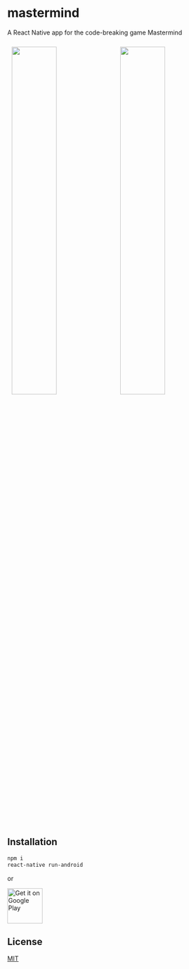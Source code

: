 # mastermind

A React Native app for the code-breaking game Mastermind

<div style="overflow: auto;">
<img src="https://lh3.googleusercontent.com/Qyg_A2SUKTxj8AXPQdgj-lRogjSuZlvx8BzRjHiwBN_8fWGCzFhWm2yQST5O5L3_dyQs=w1734-h1564" width="45%" style="float: left;padding: 2%;"/>

<img src="https://lh3.googleusercontent.com/zEYkDjnrbVcxHYsjfNyBL8t_oMUHn54tYqZJ2TW3RQXdITCO5hcC_9xjAQETPH7gOY8-=w1734-h1564" width="45%" style="float: left;padding: 2%;">

</div>

## Installation

```bash
npm i
react-native run-android
```

or 

<a href="https://play.google.com/store/apps/details?id=com.mastermind.syl&hl=en_US" target="_blank">
<img src="https://play.google.com/intl/en_us/badges/images/generic/en-play-badge.png" alt="Get it on Google Play" height="80"/></a>

## License
[MIT](https://choosealicense.com/licenses/mit/)